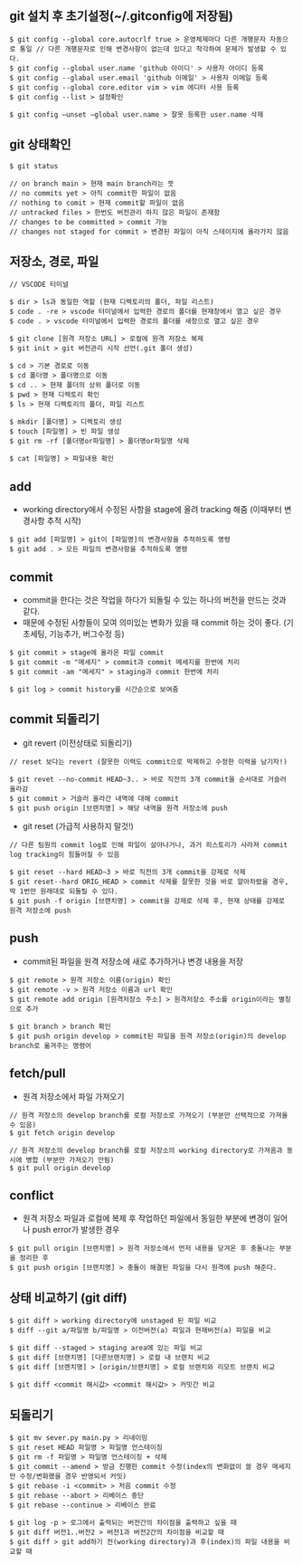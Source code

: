 ## git 설치 후 초기설정(~/.gitconfig에 저장됨)
```
$ git config --global core.autocrlf true > 운영체제마다 다른 개행문자 자동으로 통일 // 다른 개행문자로 인해 변경사항이 없는데 있다고 착각하여 문제가 발생할 수 있다.
$ git config --global user.name 'github 아이디' > 사용자 아이디 등록
$ git config --glabal user.email 'github 이메일' > 사용자 이메일 등록
$ git config --global core.editor vim > vim 에디터 사용 등록
$ git config --list > 설정확인
```
```
$ git config —unset —global user.name > 잘못 등록한 user.name 삭제
```

## git 상태확인
```
$ git status

// on branch main > 현재 main branch라는 뜻
// no commits yet > 아직 commit한 파일이 없음
// nothing to comit > 현재 commit할 파일이 없음
// untracked files > 한번도 버전관리 하지 않은 파일이 존재함
// changes to be committed > commit 가능
// changes not staged for commit > 변경된 파일이 아직 스테이지에 올라가지 않음
```

## 저장소, 경로, 파일
```
// VSCODE 터미널

$ dir > ls과 동일한 역할 (현재 디렉토리의 폴더, 파일 리스트)
$ code . -re > vscode 터미널에서 입력한 경로의 폴더를 현재창에서 열고 싶은 경우
$ code . > vscode 터미널에서 입력한 경로의 폴더를 새창으로 열고 싶은 경우
```
```
$ git clone [원격 저장소 URL] > 로컬에 원격 저장소 복제
$ git init > git 버전관리 시작 선언(.git 폴더 생성)
```
```
$ cd > 기본 경로로 이동
$ cd 폴더명 > 폴더명으로 이동
$ cd .. > 현재 폴더의 상위 폴더로 이동
$ pwd > 현재 디렉토리 확인
$ ls > 현재 디렉토리의 폴더, 파일 리스트
```
```
$ mkdir [폴더명] > 디렉토리 생성
$ touch [파일명] > 빈 파일 생성
$ git rm -rf [폴더명or파일명] > 폴더명or파일명 삭제
```
```
$ cat [파일명] > 파일내용 확인
```

## add
* working directory에서 수정된 사항을 stage에 올려 tracking 해줌 (이때부터 변경사항 추적 시작)
```
$ git add [파일명] > git이 [파일명]의 변경사항을 추적하도록 명령
$ git add . > 모든 파일의 변경사항을 추적하도록 명령
```

## commit
* commit을 한다는 것은 작업을 하다가 되돌릴 수 있는 하나의 버전을 만드는 것과 같다.
* 때문에 수정된 사항들이 모여 의미있는 변화가 있을 때 commit 하는 것이 좋다. (기초세팅, 기능추가, 버그수정 등)
```
$ git commit > stage에 올라온 파일 commit
$ git commit -m "메세지" > commit과 commit 메세지를 한번에 처리
$ git commit -am "메세지" > staging과 commit 한번에 처리
```
```
$ git log > commit history를 시간순으로 보여줌
```

## commit 되돌리기
* git revert (이전상태로 되돌리기)
```
// reset 보다는 revert (잘못한 이력도 commit으로 박제하고 수정한 이력을 남기자!)

$ git revet --no-commit HEAD~3.. > 바로 직전의 3개 commit을 순서대로 거슬러 올라감
$ git commit > 거슬러 올라간 내역에 대해 commit
$ git push origin [브랜치명] > 해당 내역을 원격 저장소에 push
```
* git reset (가급적 사용하지 말것!)
```
// 다른 팀원의 commit log로 인해 파일이 살아나거나, 과거 히스토리가 사라져 commit log tracking이 힘들어질 수 있음

$ git reset --hard HEAD~3 > 바로 직전의 3개 commit을 강제로 삭제
$ git reset--hard ORIG_HEAD > commit 삭제를 잘못한 것을 바로 알아차렸을 경우, 딱 1번만 원래대로 되돌릴 수 있다.
$ git push -f origin [브랜치명] > commit을 강제로 삭제 후, 현재 상태를 강제로 원격 저장소에 push
```

## push
* commit된 파일을 원격 저장소에 새로 추가하거나 변경 내용을 저장
```
$ git remote > 원격 저장소 이름(origin) 확인
$ git remote -v > 원격 저장소 이름과 url 확인
$ git remote add origin [원격저장소 주소] > 원격저장소 주소를 origin이라는 별칭으로 추가
```
```
$ git branch > branch 확인
$ git push origin develop > commit된 파일을 원격 저장소(origin)의 develop branch로 옮겨주는 명령어
```

## fetch/pull
* 원격 저장소에서 파일 가져오기
```
// 원격 저장소의 develop branch를 로컬 저장소로 가져오기 (부분만 선택적으로 가져올 수 있음)
$ git fetch origin develop
```
```
// 원격 저장소의 develop branch를 로컬 저장소의 working directory로 가져옴과 동시에 병합 (부분만 가져오기 안됨)
$ git pull origin develop 
```
## conflict
* 원격 저장소 파일과 로컬에 복제 후 작업하던 파일에서 동일한 부분에 변경이 일어나 push error가 발생한 경우
```
$ git pull origin [브랜치명] > 원격 저장소에서 먼저 내용을 당겨온 후 충돌나는 부분을 정리한 후
$ git push origin [브랜치명] > 충돌이 해결된 파일을 다시 원격에 push 해준다.
```

## 상태 비교하기 (git diff)
```
$ git diff > working directory에 unstaged 된 파일 비교
$ diff --git a/파일명 b/파일명 > 이전버전(a) 파일과 현재버전(a) 파일을 비교

$ git diff --staged > staging area에 있는 파일 비교
$ git diff [브랜치명] [다른브랜치명] > 로컬 내 브랜치 비교
$ git diff [브랜치명] > [origin/브랜치명] > 로컬 브랜치와 리모트 브랜치 비교

$ git diff <commit 해시값> <commit 해시값> > 커밋간 비교
```

## 되돌리기
```
$ git mv sever.py main.py > 리네이밍
$ git reset HEAD 파일명 > 파일명 언스테이징
$ git rm -f 파일명 > 파일명 언스테이징 + 삭제
$ git commit --amend > 방금 진행한 commit 수정(index의 변화없이 쓸 경우 메세지만 수정/변화했을 경우 반영되서 커밋)
$ git rebase -i <commit> > 처음 commit 수정
$ git rebase --abort > 리베이스 중단
$ git rebase --continue > 리베이스 완료

$ git log -p > 로그에서 출력되는 버전간의 차이점을 출력하고 싶을 때
$ git diff 버전1..버전2 > 버전1과 버전2간의 차이점을 비교할 때
$ git diff > git add하기 전(working directory)과 후(index)의 파일 내용을 비교할 때
```
